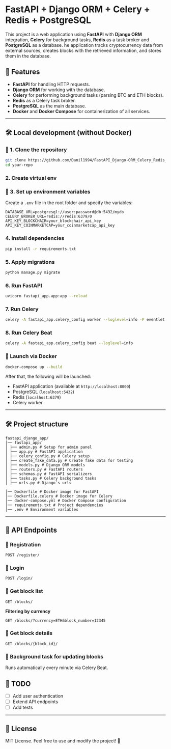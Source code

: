 # FastAPI + Django ORM + Celery + Redis + PostgreSQL

This project is a web application using **FastAPI** with **Django ORM** integration, **Celery** for 
background tasks, **Redis** as a task broker and **PostgreSQL** as a database. he application tracks
cryptocurrency data from external sources, creates blocks with the retrieved information, and stores
them in the database.

## 📌 Features
- **FastAPI** for handling HTTP requests.
- **Django ORM** for working with the database.
- **Celery** for performing background tasks (parsing BTC and ETH blocks).
- **Redis** as a Celery task broker.
- **PostgreSQL** as the main database.
- **Docker** and **Docker Compose** for containerization of all services.

---

## 🛠 Local development (without Docker)

### 🔹 1. Clone the repository
```sh
git clone https://github.com/Danil1994/FastAPI_Django-ORM_Celery_Redis_PostgreSQL.git
cd your-repo
```

### 2. Create virtual env

### 🔹 3. Set up environment variables
Create a `.env` file in the root folder and specify the variables:
```env
DATABASE_URL=postgresql://user:password@db:5432/mydb
CELERY_BROKER_URL=redis://redis:6379/0
API_KEY_BLOCKCHAIR=your_blockchair_api_key
API_KEY_COINMARKETCAP=your_coinmarketcap_api_key
```

### 4. Install dependencies
```sh
pip install -r requirements.txt
```

### 5. Apply migrations
```sh
python manage.py migrate
```

### 6. Run FastAPI
```sh
uvicorn fastapi_app.app:app --reload
```

### 7. Run Celery
```sh
celery -A fastapi_app.celery_config worker --loglevel=info -P eventlet
```
### 8. Run Celery Beat
```sh
celery -A fastapi_app.celery_config beat --loglevel=info
```


### 🔹 Launch via Docker
```sh
docker-compose up --build
```
After that, the following will be launched:
- FastAPI application (available at `http://localhost:8000`)
- PostgreSQL (`localhost:5432`)
- Redis (`localhost:6379`)
- Celery worker

---

## 🛠 Project structure
```
fastapi_django_app/
│── fastapi_app/
│ ├── admin.py # Setup for admin panel
│ ├── app.py # FastAPI application
│ ├── celery_config.py # Celery setup
│ ├── create_fake_data.py # Create fake data for testing
│ ├── models.py # Django ORM models
│ ├── routers.py # FastAPI routers 
│ ├── schemas.py # FastAPI serializers
│ ├── tasks.py # Celery background tasks
│ ├── urls.py # Django`s urls

│── Dockerfile # Docker image for FastAPI
│── Dockerfile.celery # Docker image for Celery
│── docker-compose.yml # Docker Compose configuration
│── requirements.txt # Project dependencies
│── .env # Environment variables
```

---

## 🚀 API Endpoints
### 🔹 Registration
```http
POST /register/
```
### 🔹 Login
```http
POST /login/
```

### 🔹 Get block list
```http
GET /blocks/
```
**Filtering by currency**
```http
GET /blocks/?currency=ETH&block_number=12345
```

### 🔹 Get block details
```http
GET /blocks/{block_id}/
```

### 🔹 Background task for updating blocks
Runs automatically every minute via Celery Beat.


## 📝 TODO
- [ ] Add user authentication
- [ ] Extend API endpoints
- [ ] Add tests

---

## 📜 License
MIT License. Feel free to use and modify the project! 🎉
